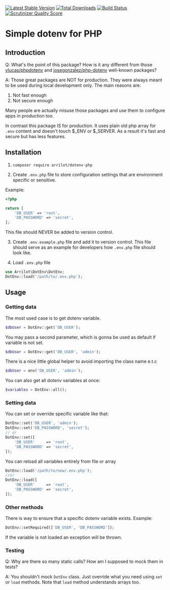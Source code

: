 [![Latest Stable Version](https://poser.pugx.org/arrilot/dotenv-php/v/stable.svg)](https://packagist.org/packages/arrilot/dotenv-php/)
[![Total Downloads](https://img.shields.io/packagist/dt/arrilot/dotenv-php.svg?style=flat)](https://packagist.org/packages/Arrilot/dotenv-php)
[![Build Status](https://img.shields.io/travis/arrilot/dotenv-php/master.svg?style=flat)](https://travis-ci.org/arrilot/dotenv-php)
[![Scrutinizer Quality Score](https://scrutinizer-ci.com/g/arrilot/dotenv-php/badges/quality-score.png?b=master)](https://scrutinizer-ci.com/g/arrilot/dotenv-php/)

# Simple dotenv for PHP

## Introduction

Q: What's the point of this package? How is it any different from those [vlucas/phpdotenv](https://github.com/vlucas/phpdotenv/) and [josegonzalez/php-dotenv](https://github.com/josegonzalez/php-dotenv) well-known packages?

A: Those great packages are NOT for production. They were always meant to be used during local development only.
The main reasons are:
1) Not fast enough
2) Not secure enough

Many people are actually misuse those packages and use them to configure apps in production too.

In contrast this package IS for production.
It uses plain old php array for `.env` content and doesn't touch $_ENV or $_SERVER.
As a result it's fast and secure but has less features.

## Installation

1) `composer require arrilot/dotenv-php`

2) Create `.env.php` file to store configuration settings that are environment specific or sensitive.

Example:

```php
<?php

return [
    'DB_USER' => 'root',
    'DB_PASSWORD' => 'secret',
];

```

This file should NEVER be added to version control.

3) Create  `.env.example.php` file and add it to version control. This file should serve as an example for developers how `.env.php` file should look like. 

4) Load `.env.php` file 

```php 
use Arrilot\DotEnv\DotEnv;
DotEnv::load('/path/to/.env.php'); 
```

## Usage

### Getting data

The most used case is to get dotenv variable.

```php
$dbUser = DotEnv::get('DB_USER');
```

You may pass a second parameter, which is gonna be used as default if variable is not set.

```php
$dbUser = DotEnv::get('DB_USER', 'admin');
```

There is a nice little global helper to avoid importing the class name e.t.c

```php
$dbUser = env('DB_USER', 'admin');
```

You can also get all dotenv variables at once:

```php
$variables = DotEnv::all();
```

### Setting data

You can set or override specific variable like that:

```php
DotEnv::set('DB_USER', 'admin');
DotEnv::set('DB_PASSWORD', 'secret');
// or
DotEnv::set([
    'DB_USER'     => 'root',
    'DB_PASSWORD' => 'secret',
]);
```

You can reload all variables entirely from file or array

```php
DotEnv::load('/path/to/new/.env.php');
//or
DotEnv::load([
    'DB_USER'     => 'root',
    'DB_PASSWORD' => 'secret',
]);
```

### Other methods

There is way to ensure that a specific dotenv variable exists.
Example:

```php
DotEnv::setRequired(['DB_USER', 'DB_PASSWORD']);
```
If the variable is not loaded an exception will be thrown.

### Testing

Q: Why are there so many static calls? How am I supposed to mock them in tests?

A: You shouldn't mock `DotEnv` class. Just override what you need using `set` or `load` methods.
Note that `load` method understands arrays too.
